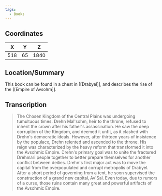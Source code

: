 ```yaml
---
tags:
  - Books
---
```


## Coordinates
| **X** | **Y** | **Z** |
| :---: | :---: | :---: |
|  518  |  65   | 1840  |

## Location/Summary
This book can be found in a chest in [[Drabyel]], and describes the rise of the [[Empire of Avsohm]].

## Transcription
> The Chosen Kingdom of the Central Plains was undergoing tumultuous times. Drehn Mal'sohm, heir to the throne, refused to inherit the crown after his father's assassination. He saw the deep corruption of the Kingdom, and deemed it unfit, as it clashed with Drehn's democratic ideals. However, after thirteen years of insistence by the populace, Drehn relented and ascended to the throne. His reign was characterized by the heavy reform that transformed it into the Avsohmic Empire. Drehn's primary goal was to unite the fractured Drehmari people together to better prepare themselves for another conflict between deities. Drehn's first major act was to move the capital from the overpopulated and corrupt metropolis of Drabyel. After a short period of governing from a tent, he soon supervised the construction of a grand new capital, Av'Sal. Even today, due to rumors of a curse, those ruins contain many great and powerful artifacts of the Avsohmic Empire.





